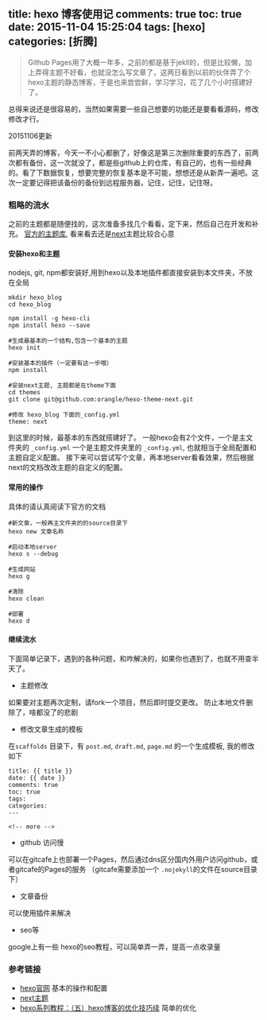 title: hexo 博客使用记
comments: true
toc: true
date: 2015-11-04 15:25:04
tags: [hexo]
categories: [折腾]
---

> Github Pages用了大概一年多，之前的都是基于jekll的，但是比较懒，加上弄得主题不好看，也就没怎么写文章了，这两日看到以前的伙伴弄了个hexo主题的静态博客，于是也来尝尝鲜，学习学习，花了几个小时搭建好了。

总得来说还是很容易的，当然如果需要一些自己想要的功能还是要看看源码，修改修改才行。

20151106更新

前两天弄的博客，今天一不小心都删了，好像这是第三次删除重要的东西了，前两次都有备份，这一次就没了，都是些github上的仓库，有自己的，也有一些经典的。看了下数据恢复，想要完整的恢复基本是不可能，想想还是从新弄一遍吧。这次一定要记得把该备份的备份到远程服务器，记住，记住，记住呀。

### 粗略的流水

之前的主题都是随便找的，这次准备多找几个看看，定下来，然后自己在开发和补充。 [官方的主题库](https://hexo.io/themes/), 看来看去还是[next](https://github.com/iissnan/hexo-theme-next)主题比较合心意

#### 安装hexo和主题

nodejs, git, npm都安装好,用到hexo以及本地插件都直接安装到本文件夹，不放在全局


```
mkdir hexo_blog
cd hexo_blog

npm install -g hexo-cli
npm install hexo --save

#生成最基本的一个结构,包含一个基本的主题
hexo init

#安装基本的插件（一定要有这一步哦）
npm install

#安装next主题, 主题都是在theme下面
cd themes
git clone git@github.com:orangle/hexo-theme-next.git

#修改 hexo_blog 下面的_config.yml
theme: next
```

到这里的时候，最基本的东西就搭建好了。
一般hexo会有2个文件，一个是主文件夹的 `_config.yml` 一个是主题文件夹里的 `_config.yml`, 也就相当于全局配置和主题自定义配置。 接下来可以尝试写个文章，再本地server看看效果，然后根据next的文档改改主题的自定义的配置。


#### 常用的操作

具体的请认真阅读下官方的文档

```
#新文章，一般再主文件夹的的source目录下
hexo new 文章名称

#启动本地server
hexo s --debug

#生成网站
hexo g

#清除
hexo clean

#部署
hexo d
```

#### 继续流水

下面简单记录下，遇到的各种问题，和咋解决的，如果你也遇到了，也就不用查半天了。

* 主题修改

如果要对主题再次定制，请fork一个项目，然后即时提交更改。 防止本地文件删除了，啥都没了的悲剧

* 修改文章生成的模板

在`scaffolds` 目录下，有 `post.md`, `draft.md`, `page.md` 的一个生成模板, 我的修改如下

```
title: {{ title }}
date: {{ date }}
comments: true
toc: true
tags:
categories:
---

<!-- more -->
```

* github 访问慢

可以在gitcafe上也部署一个Pages，然后通过dns区分国内外用户访问github，或者gitcafe的Pages的服务 （gitcafe需要添加一个 `.nojekyll`的文件在source目录下）

* 文章备份

可以使用插件来解决

* seo等

google上有一些 hexo的seo教程，可以简单弄一弄，提高一点收录量


### 参考链接
* [hexo官网](https://hexo.io/zh-tw/docs/) 基本的操作和配置
* [next主题](https://github.com/iissnan/hexo-theme-next)
* [hexo系列教程：（五）hexo博客的优化技巧续](http://zipperary.com/2013/06/02/hexo-guide-5/) 简单的优化


